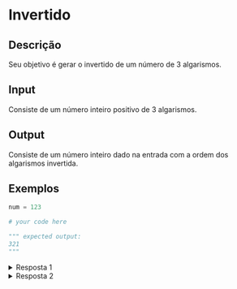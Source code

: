 # Invertido

## Descrição

Seu objetivo é gerar o invertido de um número de 3 algarismos.

## Input

Consiste de um número inteiro positivo de 3 algarismos.

## Output

Consiste de um número inteiro dado na entrada com a ordem dos algarismos invertida.

## Exemplos

```python
num = 123

# your code here

""" expected output:
321
"""
```

<details>
    <summary>Resposta 1</summary>
<p>

```python
num = 123
inv_num = 0

tail = int(num % 10)
inv_num = inv_num * 10 + tail
num = int(num / 10)

tail = int(num % 10)
inv_num = inv_num * 10 + tail
num = int(num / 10)

tail = int(num % 10)
inv_num = inv_num * 10 + tail
num = int(num / 10)

print(inv_num)
```

</p>
</details>

<details>
    <summary>Resposta 2</summary>
<p>

```python
num = str(123)

lista = []
for i in range(len(num)):
    lista.insert(i, num[i])
    
reversedstring = ''.join(reversed(lista))
print(int(reversedstring))
```

</p>
</details>


